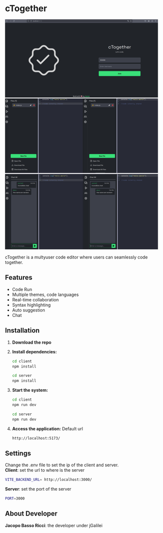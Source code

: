 # cTogether

![Login](./images/login.png)
![Code](./images/codeShare.png)
![Chat](./images/chat.png)

cTogether is a multyuser code editor where users can seamlessly code together.

## Features

- Code Run
- Multiple themes, code languages
- Real-time collaboration
- Syntax highlighting
- Auto suggestion
- Chat

## Installation

1. **Download the repo** 

2. **Install dependencies:**
    ```bash
    cd client 
    npm install
    ```
    ```bash
    cd server
    npm install
    ```
3. **Start the system:**  
    ```bash
    cd client
    npm run dev
    ```
    ```bash
    cd server
    npm run dev
    ```
4. **Access the application:**
   Default url
    ```bash
    http://localhost:5173/
    ```

## Settings
Change the .env file to set the ip of the client and server.<br>
**Client**: set the url to where is the server
```bash
VITE_BACKEND_URL= http://localhost:3000/
```
**Server**: set the port of the server
```bash
PORT=3000
```

## About Developer
**Jacopo Basso Ricci**: the developer under jGalilei